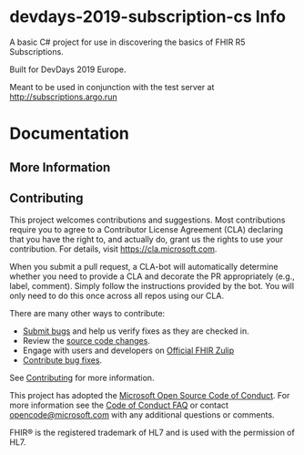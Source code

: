 # devdays-2019-subscription-cs Info

A basic C# project for use in discovering the basics of FHIR R5 Subscriptions.

Built for DevDays 2019 Europe.

Meant to be used in conjunction with the test server at http://subscriptions.argo.run

# Documentation


## More Information


## Contributing
This project welcomes contributions and suggestions.  Most contributions require you to agree to a
Contributor License Agreement (CLA) declaring that you have the right to, and actually do, grant us
the rights to use your contribution. For details, visit https://cla.microsoft.com.

When you submit a pull request, a CLA-bot will automatically determine whether you need to provide
a CLA and decorate the PR appropriately (e.g., label, comment). Simply follow the instructions
provided by the bot. You will only need to do this once across all repos using our CLA.

There are many other ways to contribute:
* [Submit bugs](https://github.com/microsoft-healthcare-madison/devdays-2019-subscription-cs/issues) and help us verify fixes as they are checked in.
* Review the [source code changes](https://github.com/microsoft-healthcare-madison/devdays-2019-subscription-cs/pulls).
* Engage with users and developers on [Official FHIR Zulip](https://chat.fhir.org/)
* [Contribute bug fixes](CONTRIBUTING.md).

See [Contributing](CONTRIBUTING.md) for more information.

This project has adopted the [Microsoft Open Source Code of Conduct](https://opensource.microsoft.com/codeofconduct/).
For more information see the [Code of Conduct FAQ](https://opensource.microsoft.com/codeofconduct/faq/) or
contact [opencode@microsoft.com](mailto:opencode@microsoft.com) with any additional questions or comments.

FHIR&reg; is the registered trademark of HL7 and is used with the permission of HL7. 